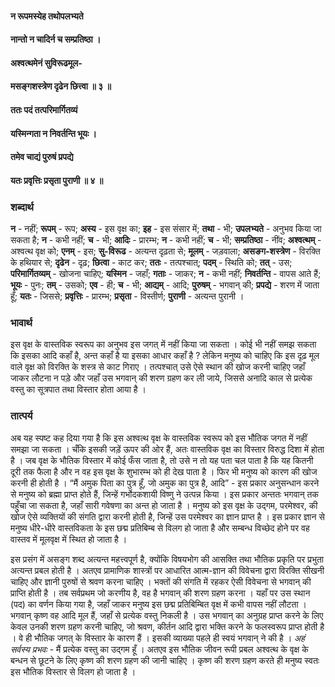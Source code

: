 #### न रूपमस्येह तथोपलभ्यते
#### नान्तो न चादिर्न च सम्प्रतिष्ठा ।
#### अश्वत्थमेनं सुविरूढमूल-
#### मसङ्गशस्त्रेण दृढेन छित्त्वा ॥ ३ ॥
#### ततः पदं तत्परिमार्गितव्यं
#### यस्मिन्गता न निवर्तन्ति भूयः ।
#### तमेव चाद्यं पुरुषं प्रपद्ये
#### यतः प्रवृत्तिः प्रसृता पुराणी ॥ ४ ॥

### शब्दार्थ

**न** - नहीं; **रूपम्** - रूप; **अस्य** - इस वृक्ष का; **इह** - इस संसार में; **तथा** - भी; **उपलभ्यते** - अनुभव किया जा सकता है; **न** - कभी नहीं; **च** - भी; **आदिः** - प्रारम्भ; **न** - कभी नहीं; **च** - भी; **सम्प्रतिष्ठा** - नींव; **अश्वत्थम्** - अश्वत्थ वृक्ष को; **एनम्** - इस; **सु-विरूढ** - अत्यन्त दृढ़ता से; **मूलम्** - जड़वाला; **असङग-शस्त्रेण** - विरक्ति के हथियार से; **दृढेन** - दृढ़; **छित्वा** - काट कर; **ततः** - तत्पश्चात्; **पदम्** - स्थिति को; **तत्** - उस; **परिमार्गितव्यम्** - खोजना चाहिए; **यस्मिन** - जहाँ; **गताः** - जाकर; **न** - कभी नहीं; **निवर्तन्ति** - वापस आते हैं; **भूयः** - पुनः; **तम्** - उसको; **एव** - ही; **च** - भी; **आद्यम्** - आदि; **पुरुषम्** - भगवान् की; **प्रपद्ये** - शरण में जाता हूँ; **यतः** - जिससे; **प्रवृत्तिः** - प्रारम्भ; **प्रसृता** - विस्तीर्ण; **पुराणी** - अत्यन्त पुरानी ।

### भावार्थ

इस वृक्ष के वास्तविक स्वरूप का अनुभव इस जगत् में नहीं किया जा सकता । कोई भी नहीं समझ सकता कि इसका आदि कहाँ है, अन्त कहाँ है या इसका आधार कहाँ है ? लेकिन मनुष्य को चाहिए कि इस दृढ़ मूल वाले वृक्ष को विरक्ति के शस्त्र से काट गिराए । तत्पश्चात् उसे ऐसे स्थान की खोज करनी चाहिए जहाँ जाकर लौटना न पड़े और जहाँ उस भगवान् की शरण ग्रहण कर ली जाये, जिससे अनादि काल से प्रत्येक वस्तु का सूत्रपात तथा विस्तार होता आया है ।

### तात्पर्य

अब यह स्पष्ट कह दिया गया है कि इस अश्वत्थ वृक्ष के वास्तविक स्वरूप को इस भौतिक जगत में नहीं समझा जा सकता । चँकि इसकी जड़ें ऊपर की ओर हैं, अतः वास्तविक वृक्ष का विस्तार विरुद्ध दिशा में होता है । जब वृक्ष के भौतिक विस्तार में कोई फँस जाता है, तो उसे न तो यह पता चल पाता है कि यह कितनी दूरी तक फैला है और न वह इस वृक्ष के शुभारम्भ को ही देख पाता है । फिर भी मनुष्य को कारण की खोज करनी ही होती है । “मैं अमुक पिता का पुत्र हूँ, जो अमुक का पुत्र है, आदि” - इस प्रकार अनुसन्धान करने से मनुष्य को ब्रह्मा प्राप्त होते हैं, जिन्हें गर्भोदकशायी विष्णु ने उत्पन्न किया । इस प्रकार अन्ततः भगवान् तक पहुँचा जा सकता है, जहाँ सारी गवेषणा का अन्त हो जाता है । मनुष्य को इस वृक्ष के उद्गम, परमेश्वर, की खोज ऐसे व्यक्तियों की संगति द्वारा करनी होती है, जिन्हें उस परमेश्वर का ज्ञान प्राप्त है । इस प्रकार ज्ञान से मनुष्य धीरे-धीरे वास्तविकता के इस छद्म प्रतिबिम्ब से विलग हो जाता है और सम्बन्ध विच्छेद होने पर वह वास्तव में मूलवृक्ष में स्थित हो जाता है ।

इस प्रसंग में असङ्ग शब्द अत्यन्त महत्त्वपूर्ण है, क्योंकि विषयभोग की आसक्ति तथा भौतिक प्रकृति पर प्रभुता अत्यन्त प्रबल होती है । अतएव प्रामाणिक शास्त्रों पर आधारित आत्म-ज्ञान की विवेचना द्वारा विरक्ति सीखनी चाहिए और ज्ञानी पुरुषों से श्रवण करना चाहिए । भक्तों की संगति में रहकर ऐसी विवेचना से भगवान् की प्राप्ति होती है । तब सर्वप्रथम जो करणीय है, वह है भगवान् की शरण ग्रहण करना । यहाँ पर उस स्थान (पद) का वर्णन किया गया है, जहाँ जाकर मनुष्य इस छद्म प्रतिबिम्बित वृक्ष में कभी वापस नहीं लौटता । भगवान् कृष्ण वह आदि मूल हैं, जहाँ से प्रत्येक वस्तु निकली है । उस भगवान् का अनुग्रह प्राप्त करने के लिए केवल उनकी शरण ग्रहण करनी चाहिए, जो श्रवण, कीर्तन आदि द्वारा भक्ति करने के फलस्वरूप प्राप्त होती है । वे ही भौतिक जगत् के विस्तार के कारण हैं । इसकी व्याख्या पहले ही स्वयं भगवान् ने की है । *अहं सर्वस्य प्रभवः* - मैं प्रत्येक वस्तु का उद्गम हूँ । अतएव इस भौतिक जीवन रूपी प्रबल अश्वत्थ के वृक्ष के बन्धन से छूटने के लिए कृष्ण की शरण ग्रहण की जानी चाहिए । कृष्ण की शरण ग्रहण करते ही मनुष्य स्वतः इस भौतिक विस्तार से विलग हो जाता है ।
